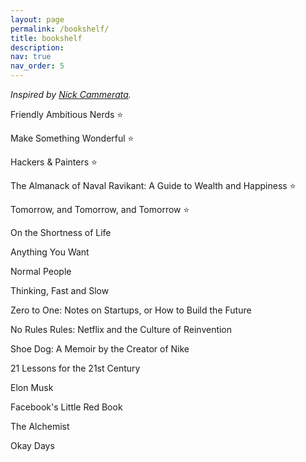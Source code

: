 ```yaml
---
layout: page
permalink: /bookshelf/
title: bookshelf
description: 
nav: true
nav_order: 5
---
```


_Inspired by [Nick Cammerata](http://nickcammarata.com/bookshelf)._
&nbsp;

Friendly Ambitious Nerds ⭐

Make Something Wonderful ⭐

Hackers & Painters ⭐

The Almanack of Naval Ravikant: A Guide to Wealth and Happiness ⭐

Tomorrow, and Tomorrow, and Tomorrow ⭐

On the Shortness of Life

Anything You Want

Normal People

Thinking, Fast and Slow

Zero to One: Notes on Startups, or How to Build the Future

No Rules Rules: Netflix and the Culture of Reinvention

Shoe Dog: A Memoir by the Creator of Nike

21 Lessons for the 21st Century

Elon Musk

Facebook's Little Red Book

The Alchemist

Okay Days